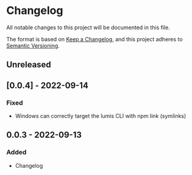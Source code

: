 # Changelog

All notable changes to this project will be documented in this file.

The format is based on [Keep a Changelog](https://keepachangelog.com/en/1.0.0/),
and this project adheres to [Semantic Versioning](https://semver.org/spec/v2.0.0.html).

## Unreleased

## [0.0.4] - 2022-09-14
### Fixed
- Windows can correctly target the lumis CLI with npm link (symlinks)

## 0.0.3 - 2022-09-13
### Added
- Changelog
